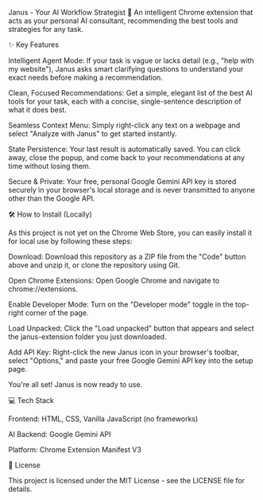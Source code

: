 Janus - Your AI Workflow Strategist 🚀
An intelligent Chrome extension that acts as your personal AI consultant, recommending the best tools and strategies for any task.

✨ Key Features

Intelligent Agent Mode: If your task is vague or lacks detail (e.g., "help with my website"), Janus asks smart clarifying questions to understand your exact needs before making a recommendation.

Clean, Focused Recommendations: Get a simple, elegant list of the best AI tools for your task, each with a concise, single-sentence description of what it does best.

Seamless Context Menu: Simply right-click any text on a webpage and select "Analyze with Janus" to get started instantly.

State Persistence: Your last result is automatically saved. You can click away, close the popup, and come back to your recommendations at any time without losing them.

Secure & Private: Your free, personal Google Gemini API key is stored securely in your browser's local storage and is never transmitted to anyone other than the Google API.

🛠️ How to Install (Locally)

As this project is not yet on the Chrome Web Store, you can easily install it for local use by following these steps:

Download: Download this repository as a ZIP file from the "Code" button above and unzip it, or clone the repository using Git.

Open Chrome Extensions: Open Google Chrome and navigate to chrome://extensions.

Enable Developer Mode: Turn on the "Developer mode" toggle in the top-right corner of the page.

Load Unpacked: Click the "Load unpacked" button that appears and select the janus-extension folder you just downloaded.

Add API Key: Right-click the new Janus icon in your browser's toolbar, select "Options," and paste your free Google Gemini API key into the setup page.

You're all set! Janus is now ready to use.

💻 Tech Stack

Frontend: HTML, CSS, Vanilla JavaScript (no frameworks)

AI Backend: Google Gemini API

Platform: Chrome Extension Manifest V3

📜 License

This project is licensed under the MIT License - see the LICENSE file for details.
